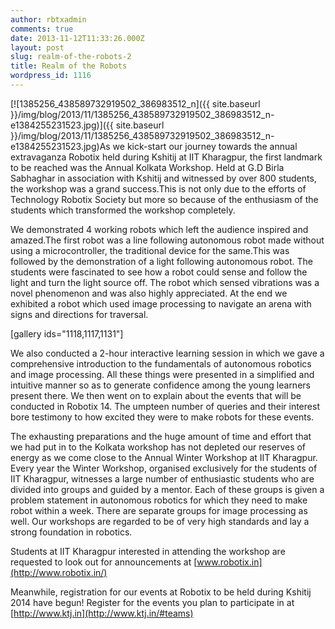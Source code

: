 ```yaml
---
author: rbtxadmin
comments: true
date: 2013-11-12T11:33:26.000Z
layout: post
slug: realm-of-the-robots-2
title: Realm of the Robots
wordpress_id: 1116
---
```


  [![1385256_438589732919502_386983512_n]({{ site.baseurl }}/img/blog/2013/11/1385256_438589732919502_386983512_n-e1384255231523.jpg)]({{ site.baseurl }}/img/blog/2013/11/1385256_438589732919502_386983512_n-e1384255231523.jpg)As we kick-start our journey  towards  the annual  extravaganza Robotix held during Kshitij at IIT  Kharagpur,  the  first landmark  to be reached was  the Annual  Kolkata Workshop. Held  at  G.D Birla Sabhaghar in  association  with Kshitij and  witnessed by over  800  students, the workshop was a    grand success.This is not only  due to  the efforts of Technology Robotix  Society but more so because of the enthusiasm of the students which transformed the workshop completely.

We demonstrated 4 working robots which left the audience inspired and amazed.The first robot was a line following autonomous robot made without using a microcontroller, the traditional device for the same.This was followed by the demonstration of a light following autonomous robot. The students were fascinated to see how a robot could sense and follow the light and turn the light source off. The robot which sensed vibrations was a novel phenomenon and was also highly appreciated. At the end we exhibited a robot which used image processing to navigate an arena with signs and directions for traversal.

[gallery ids="1118,1117,1131"]

We also conducted a 2-hour interactive learning session in which we gave a comprehensive introduction to the fundamentals of autonomous robotics and image processing. All these things were presented in a simplified and intuitive manner so as to generate confidence among the young learners present there. We then went on to explain about the events that will be conducted in Robotix 14. The umpteen number of queries and their interest bore testimony to how excited they were to make robots for these events.

 The exhausting preparations and the huge amount of time and effort that we had put in to the Kolkata workshop has not depleted our reserves of energy as we come close to the Annual Winter Workshop at IIT Kharagpur. Every year the Winter Workshop, organised exclusively for the students of IIT Kharagpur, witnesses a large number of enthusiastic students who are divided into groups and guided by a mentor. Each of these groups is given a problem statement in autonomous robotics for which they need to make robot within a week. There are separate groups for image processing as well. Our workshops are regarded to be of very high standards and lay a strong foundation in robotics.

Students at IIT Kharagpur interested in attending the workshop are requested to look out for announcements at [www.robotix.in](http://www.robotix.in/)

 Meanwhile, registration for our events at Robotix to be held during Kshitij 2014 have begun! Register for the events you plan to participate in at [http://www.ktj.in](http://www.ktj.in/#teams)
